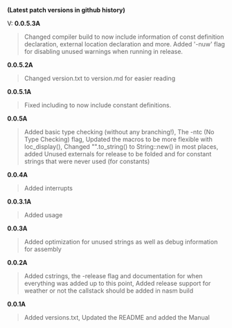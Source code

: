 **(Latest patch versions in github history)**

V:
 **0.0.5.3A**
 > Changed compiler build to now include information of const definition declaration, external location declaration and more. Added '-nuw' flag for disabling unused warnings when running in release. 
 
 **0.0.5.2A** 
 > Changed version.txt to version.md for easier reading
 
 **0.0.5.1A** 
 > Fixed including to now include constant definitions. 
 
 **0.0.5A**   
 > Added basic type checking (without any branching!), The -ntc (No Type Checking) flag, Updated the macros to be more flexible with loc_display(), Changed "".to_string() to String::new() in most places, added Unused externals for release to be folded and for constant strings that were never used (for constants)
 
 **0.0.4A**   
 > Added interrupts
 
 **0.0.3.1A** 
 > Added usage 
 
 **0.0.3A**   
 > Added optimization for unused strings as well as debug information for assembly
 
 **0.0.2A**
> Added cstrings, the -release flag and documentation for when everything was added up to this point, Added release support for weather or not the callstack should be added in nasm build
 
 **0.0.1A**   
 > Added versions.txt, Updated the README and added the Manual

